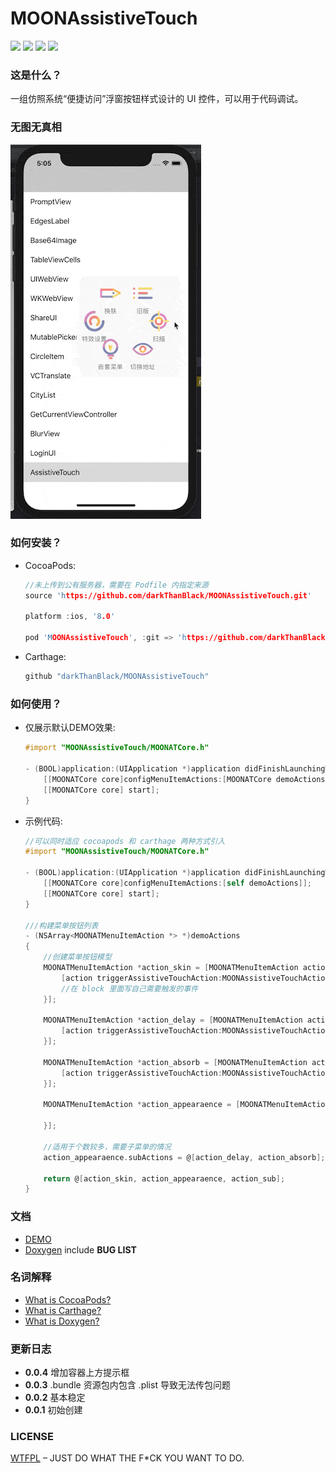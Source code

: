 # MOONAssistiveTouch

![](<https://img.shields.io/badge/license-WTFPL-lightgrey.svg>)  ![](<https://img.shields.io/badge/platform-iOS-lightgrey.svg>)  ![](<https://img.shields.io/badge/CocoaPods-v0.0.3-blue.svg>)  ![](<https://img.shields.io/badge/Carthage-compatible-brightgreen.svg>)

### 这是什么？

一组仿照系统“便捷访问”浮窗按钮样式设计的 UI 控件，可以用于代码调试。

### 无图无真相

![](./DEMO/DEMO.gif)

### 如何安装？

- CocoaPods:

  ```c
  //未上传到公有服务器，需要在 Podfile 内指定来源
  source 'https://github.com/darkThanBlack/MOONAssistiveTouch.git'
  
  platform :ios, '8.0'
  
  pod 'MOONAssistiveTouch', :git => 'https://github.com/darkThanBlack/MOONAssistiveTouch.git', :tag => '0.0.3', :configurations => ['Debug']
  ```

- Carthage:

  ```c
  github "darkThanBlack/MOONAssistiveTouch"
  ```

### 如何使用？

- 仅展示默认DEMO效果:

  ```objective-c
  #import "MOONAssistiveTouch/MOONATCore.h"
  
  - (BOOL)application:(UIApplication *)application didFinishLaunchingWithOptions:(NSDictionary *)launchOptions {
      [[MOONATCore core]configMenuItemActions:[MOONATCore demoActions]];
      [[MOONATCore core] start];
  }
  ```

- 示例代码:

  ```objective-c
  //可以同时适应 cocoapods 和 carthage 两种方式引入
  #import "MOONAssistiveTouch/MOONATCore.h"
  
  - (BOOL)application:(UIApplication *)application didFinishLaunchingWithOptions:(NSDictionary *)launchOptions {
      [[MOONATCore core]configMenuItemActions:[self demoActions]];
      [[MOONATCore core] start];
  }
  
  ///构建菜单按钮列表
  - (NSArray<MOONATMenuItemAction *> *)demoActions
  {
      //创建菜单按钮模型
      MOONATMenuItemAction *action_skin = [MOONATMenuItemAction actionWithTitle:@"换肤" itemBlock:^(MOONATMenuItemAction * _Nonnull action) {
          [action triggerAssistiveTouchAction:MOONAssistiveTouchActionModeChangeSkin params:nil];  //触发浮窗或者菜单预先定义的一些方法
          //在 block 里面写自己需要触发的事件
      }];
  
      MOONATMenuItemAction *action_delay = [MOONATMenuItemAction actionWithTitle:@"延时变淡" itemBlock:^(MOONATMenuItemAction * _Nonnull action) {
          [action triggerAssistiveTouchAction:MOONAssistiveTouchActionModeChangeDelayFade params:nil];
      }];
      
      MOONATMenuItemAction *action_absorb = [MOONATMenuItemAction actionWithTitle:@"吸附模式" itemBlock:^(MOONATMenuItemAction * _Nonnull action) {
          [action triggerAssistiveTouchAction:MOONAssistiveTouchActionModeChangeAbsorb params:nil];
      }];
      
      MOONATMenuItemAction *action_appearaence = [MOONATMenuItemAction actionWithTitle:@"特效设置" itemBlock:^(MOONATMenuItemAction * _Nonnull action) {
          
      }];
      
      //适用于个数较多，需要子菜单的情况
      action_appearaence.subActions = @[action_delay, action_absorb];
  	
      return @[action_skin, action_appearaence, action_sub];
  }
  ```

### 文档

- [DEMO](./MOONAssistiveTouch.xcodeproj)
- [Doxygen](./Doc/html/index.html) include **BUG LIST**

### 名词解释

- [What is CocoaPods?](<https://github.com/CocoaPods/CocoaPods>)
- [What is Carthage?](<https://github.com/Carthage/Carthage>)
- [What is Doxygen?](<http://www.doxygen.nl/>)

### 更新日志

- **0.0.4**  增加容器上方提示框
- **0.0.3**  .bundle 资源包内包含 .plist 导致无法传包问题
- **0.0.2**  基本稳定
- **0.0.1**  初始创建

### LICENSE

[WTFPL](<http://www.wtfpl.net/about/>) – JUST DO WHAT THE F*CK YOU WANT TO DO.
